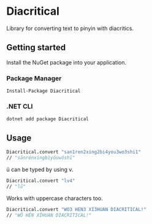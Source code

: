# Diacritical

Library for converting text to pinyin with diacritics.

## Getting started

Install the NuGet package into your application.

### Package Manager

```shell
Install-Package Diacritical
```

### .NET CLI

```shell
dotnet add package Diacritical
```

## Usage

```fsharp
Diacritical.convert "san1ren2xing2bi4you3wo3shi1"
// "sānrénxíngbìyǒuwǒshī"
```

ü can be typed by using v.

```fsharp
Diacritical.convert "lv4"
// "lǜ"
```

Works with uppercase characters too.

```fsharp
Diacritical.convert "WO3 HEN3 XI3HUAN DIACRITICAL!"
// "WǑ HĚN XǏHUAN DIACRITICAL!"
```
